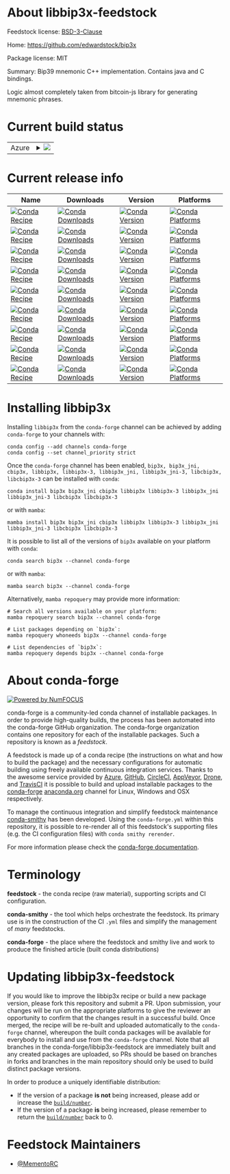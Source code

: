 About libbip3x-feedstock
========================

Feedstock license: [BSD-3-Clause](https://github.com/conda-forge/libbip3x-feedstock/blob/main/LICENSE.txt)

Home: https://github.com/edwardstock/bip3x

Package license: MIT

Summary: Bip39 mnemonic C++ implementation. Contains java and C bindings.

Logic almost completely taken from bitcoin-js library for generating mnemonic phrases.


Current build status
====================


<table>
    
  <tr>
    <td>Azure</td>
    <td>
      <details>
        <summary>
          <a href="https://dev.azure.com/conda-forge/feedstock-builds/_build/latest?definitionId=22820&branchName=main">
            <img src="https://dev.azure.com/conda-forge/feedstock-builds/_apis/build/status/libbip3x-feedstock?branchName=main">
          </a>
        </summary>
        <table>
          <thead><tr><th>Variant</th><th>Status</th></tr></thead>
          <tbody><tr>
              <td>linux_64</td>
              <td>
                <a href="https://dev.azure.com/conda-forge/feedstock-builds/_build/latest?definitionId=22820&branchName=main">
                  <img src="https://dev.azure.com/conda-forge/feedstock-builds/_apis/build/status/libbip3x-feedstock?branchName=main&jobName=linux&configuration=linux%20linux_64_" alt="variant">
                </a>
              </td>
            </tr><tr>
              <td>linux_aarch64</td>
              <td>
                <a href="https://dev.azure.com/conda-forge/feedstock-builds/_build/latest?definitionId=22820&branchName=main">
                  <img src="https://dev.azure.com/conda-forge/feedstock-builds/_apis/build/status/libbip3x-feedstock?branchName=main&jobName=linux&configuration=linux%20linux_aarch64_" alt="variant">
                </a>
              </td>
            </tr><tr>
              <td>osx_64</td>
              <td>
                <a href="https://dev.azure.com/conda-forge/feedstock-builds/_build/latest?definitionId=22820&branchName=main">
                  <img src="https://dev.azure.com/conda-forge/feedstock-builds/_apis/build/status/libbip3x-feedstock?branchName=main&jobName=osx&configuration=osx%20osx_64_" alt="variant">
                </a>
              </td>
            </tr><tr>
              <td>win_64</td>
              <td>
                <a href="https://dev.azure.com/conda-forge/feedstock-builds/_build/latest?definitionId=22820&branchName=main">
                  <img src="https://dev.azure.com/conda-forge/feedstock-builds/_apis/build/status/libbip3x-feedstock?branchName=main&jobName=win&configuration=win%20win_64_" alt="variant">
                </a>
              </td>
            </tr>
          </tbody>
        </table>
      </details>
    </td>
  </tr>
</table>

Current release info
====================

| Name | Downloads | Version | Platforms |
| --- | --- | --- | --- |
| [![Conda Recipe](https://img.shields.io/badge/recipe-bip3x-green.svg)](https://anaconda.org/conda-forge/bip3x) | [![Conda Downloads](https://img.shields.io/conda/dn/conda-forge/bip3x.svg)](https://anaconda.org/conda-forge/bip3x) | [![Conda Version](https://img.shields.io/conda/vn/conda-forge/bip3x.svg)](https://anaconda.org/conda-forge/bip3x) | [![Conda Platforms](https://img.shields.io/conda/pn/conda-forge/bip3x.svg)](https://anaconda.org/conda-forge/bip3x) |
| [![Conda Recipe](https://img.shields.io/badge/recipe-bip3x_jni-green.svg)](https://anaconda.org/conda-forge/bip3x_jni) | [![Conda Downloads](https://img.shields.io/conda/dn/conda-forge/bip3x_jni.svg)](https://anaconda.org/conda-forge/bip3x_jni) | [![Conda Version](https://img.shields.io/conda/vn/conda-forge/bip3x_jni.svg)](https://anaconda.org/conda-forge/bip3x_jni) | [![Conda Platforms](https://img.shields.io/conda/pn/conda-forge/bip3x_jni.svg)](https://anaconda.org/conda-forge/bip3x_jni) |
| [![Conda Recipe](https://img.shields.io/badge/recipe-cbip3x-green.svg)](https://anaconda.org/conda-forge/cbip3x) | [![Conda Downloads](https://img.shields.io/conda/dn/conda-forge/cbip3x.svg)](https://anaconda.org/conda-forge/cbip3x) | [![Conda Version](https://img.shields.io/conda/vn/conda-forge/cbip3x.svg)](https://anaconda.org/conda-forge/cbip3x) | [![Conda Platforms](https://img.shields.io/conda/pn/conda-forge/cbip3x.svg)](https://anaconda.org/conda-forge/cbip3x) |
| [![Conda Recipe](https://img.shields.io/badge/recipe-libbip3x-green.svg)](https://anaconda.org/conda-forge/libbip3x) | [![Conda Downloads](https://img.shields.io/conda/dn/conda-forge/libbip3x.svg)](https://anaconda.org/conda-forge/libbip3x) | [![Conda Version](https://img.shields.io/conda/vn/conda-forge/libbip3x.svg)](https://anaconda.org/conda-forge/libbip3x) | [![Conda Platforms](https://img.shields.io/conda/pn/conda-forge/libbip3x.svg)](https://anaconda.org/conda-forge/libbip3x) |
| [![Conda Recipe](https://img.shields.io/badge/recipe-libbip3x--3-green.svg)](https://anaconda.org/conda-forge/libbip3x-3) | [![Conda Downloads](https://img.shields.io/conda/dn/conda-forge/libbip3x-3.svg)](https://anaconda.org/conda-forge/libbip3x-3) | [![Conda Version](https://img.shields.io/conda/vn/conda-forge/libbip3x-3.svg)](https://anaconda.org/conda-forge/libbip3x-3) | [![Conda Platforms](https://img.shields.io/conda/pn/conda-forge/libbip3x-3.svg)](https://anaconda.org/conda-forge/libbip3x-3) |
| [![Conda Recipe](https://img.shields.io/badge/recipe-libbip3x_jni-green.svg)](https://anaconda.org/conda-forge/libbip3x_jni) | [![Conda Downloads](https://img.shields.io/conda/dn/conda-forge/libbip3x_jni.svg)](https://anaconda.org/conda-forge/libbip3x_jni) | [![Conda Version](https://img.shields.io/conda/vn/conda-forge/libbip3x_jni.svg)](https://anaconda.org/conda-forge/libbip3x_jni) | [![Conda Platforms](https://img.shields.io/conda/pn/conda-forge/libbip3x_jni.svg)](https://anaconda.org/conda-forge/libbip3x_jni) |
| [![Conda Recipe](https://img.shields.io/badge/recipe-libbip3x_jni--3-green.svg)](https://anaconda.org/conda-forge/libbip3x_jni-3) | [![Conda Downloads](https://img.shields.io/conda/dn/conda-forge/libbip3x_jni-3.svg)](https://anaconda.org/conda-forge/libbip3x_jni-3) | [![Conda Version](https://img.shields.io/conda/vn/conda-forge/libbip3x_jni-3.svg)](https://anaconda.org/conda-forge/libbip3x_jni-3) | [![Conda Platforms](https://img.shields.io/conda/pn/conda-forge/libbip3x_jni-3.svg)](https://anaconda.org/conda-forge/libbip3x_jni-3) |
| [![Conda Recipe](https://img.shields.io/badge/recipe-libcbip3x-green.svg)](https://anaconda.org/conda-forge/libcbip3x) | [![Conda Downloads](https://img.shields.io/conda/dn/conda-forge/libcbip3x.svg)](https://anaconda.org/conda-forge/libcbip3x) | [![Conda Version](https://img.shields.io/conda/vn/conda-forge/libcbip3x.svg)](https://anaconda.org/conda-forge/libcbip3x) | [![Conda Platforms](https://img.shields.io/conda/pn/conda-forge/libcbip3x.svg)](https://anaconda.org/conda-forge/libcbip3x) |
| [![Conda Recipe](https://img.shields.io/badge/recipe-libcbip3x--3-green.svg)](https://anaconda.org/conda-forge/libcbip3x-3) | [![Conda Downloads](https://img.shields.io/conda/dn/conda-forge/libcbip3x-3.svg)](https://anaconda.org/conda-forge/libcbip3x-3) | [![Conda Version](https://img.shields.io/conda/vn/conda-forge/libcbip3x-3.svg)](https://anaconda.org/conda-forge/libcbip3x-3) | [![Conda Platforms](https://img.shields.io/conda/pn/conda-forge/libcbip3x-3.svg)](https://anaconda.org/conda-forge/libcbip3x-3) |

Installing libbip3x
===================

Installing `libbip3x` from the `conda-forge` channel can be achieved by adding `conda-forge` to your channels with:

```
conda config --add channels conda-forge
conda config --set channel_priority strict
```

Once the `conda-forge` channel has been enabled, `bip3x, bip3x_jni, cbip3x, libbip3x, libbip3x-3, libbip3x_jni, libbip3x_jni-3, libcbip3x, libcbip3x-3` can be installed with `conda`:

```
conda install bip3x bip3x_jni cbip3x libbip3x libbip3x-3 libbip3x_jni libbip3x_jni-3 libcbip3x libcbip3x-3
```

or with `mamba`:

```
mamba install bip3x bip3x_jni cbip3x libbip3x libbip3x-3 libbip3x_jni libbip3x_jni-3 libcbip3x libcbip3x-3
```

It is possible to list all of the versions of `bip3x` available on your platform with `conda`:

```
conda search bip3x --channel conda-forge
```

or with `mamba`:

```
mamba search bip3x --channel conda-forge
```

Alternatively, `mamba repoquery` may provide more information:

```
# Search all versions available on your platform:
mamba repoquery search bip3x --channel conda-forge

# List packages depending on `bip3x`:
mamba repoquery whoneeds bip3x --channel conda-forge

# List dependencies of `bip3x`:
mamba repoquery depends bip3x --channel conda-forge
```


About conda-forge
=================

[![Powered by
NumFOCUS](https://img.shields.io/badge/powered%20by-NumFOCUS-orange.svg?style=flat&colorA=E1523D&colorB=007D8A)](https://numfocus.org)

conda-forge is a community-led conda channel of installable packages.
In order to provide high-quality builds, the process has been automated into the
conda-forge GitHub organization. The conda-forge organization contains one repository
for each of the installable packages. Such a repository is known as a *feedstock*.

A feedstock is made up of a conda recipe (the instructions on what and how to build
the package) and the necessary configurations for automatic building using freely
available continuous integration services. Thanks to the awesome service provided by
[Azure](https://azure.microsoft.com/en-us/services/devops/), [GitHub](https://github.com/),
[CircleCI](https://circleci.com/), [AppVeyor](https://www.appveyor.com/),
[Drone](https://cloud.drone.io/welcome), and [TravisCI](https://travis-ci.com/)
it is possible to build and upload installable packages to the
[conda-forge](https://anaconda.org/conda-forge) [anaconda.org](https://anaconda.org/)
channel for Linux, Windows and OSX respectively.

To manage the continuous integration and simplify feedstock maintenance
[conda-smithy](https://github.com/conda-forge/conda-smithy) has been developed.
Using the ``conda-forge.yml`` within this repository, it is possible to re-render all of
this feedstock's supporting files (e.g. the CI configuration files) with ``conda smithy rerender``.

For more information please check the [conda-forge documentation](https://conda-forge.org/docs/).

Terminology
===========

**feedstock** - the conda recipe (raw material), supporting scripts and CI configuration.

**conda-smithy** - the tool which helps orchestrate the feedstock.
                   Its primary use is in the construction of the CI ``.yml`` files
                   and simplify the management of *many* feedstocks.

**conda-forge** - the place where the feedstock and smithy live and work to
                  produce the finished article (built conda distributions)


Updating libbip3x-feedstock
===========================

If you would like to improve the libbip3x recipe or build a new
package version, please fork this repository and submit a PR. Upon submission,
your changes will be run on the appropriate platforms to give the reviewer an
opportunity to confirm that the changes result in a successful build. Once
merged, the recipe will be re-built and uploaded automatically to the
`conda-forge` channel, whereupon the built conda packages will be available for
everybody to install and use from the `conda-forge` channel.
Note that all branches in the conda-forge/libbip3x-feedstock are
immediately built and any created packages are uploaded, so PRs should be based
on branches in forks and branches in the main repository should only be used to
build distinct package versions.

In order to produce a uniquely identifiable distribution:
 * If the version of a package **is not** being increased, please add or increase
   the [``build/number``](https://docs.conda.io/projects/conda-build/en/latest/resources/define-metadata.html#build-number-and-string).
 * If the version of a package **is** being increased, please remember to return
   the [``build/number``](https://docs.conda.io/projects/conda-build/en/latest/resources/define-metadata.html#build-number-and-string)
   back to 0.

Feedstock Maintainers
=====================

* [@MementoRC](https://github.com/MementoRC/)

